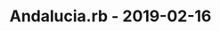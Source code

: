 ---
layout: post
title: Andalucia.rb - 2019-02-16
datetime: 2019-02-16 13:00:00.000000000 +01:00
name: Andalucia.rb
external_url: https://andalucia.onruby.eu/events/ruby-beers-503
---